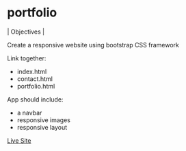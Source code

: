 # portfolio
| Objectives |

Create a responsive website using bootstrap CSS framework

Link together:
- index.html
- contact.html
- portfolio.html

App should include:
- a navbar
- responsive images
- responsive layout

[Live Site](https://trembo-tn.github.io/portfolio/)
